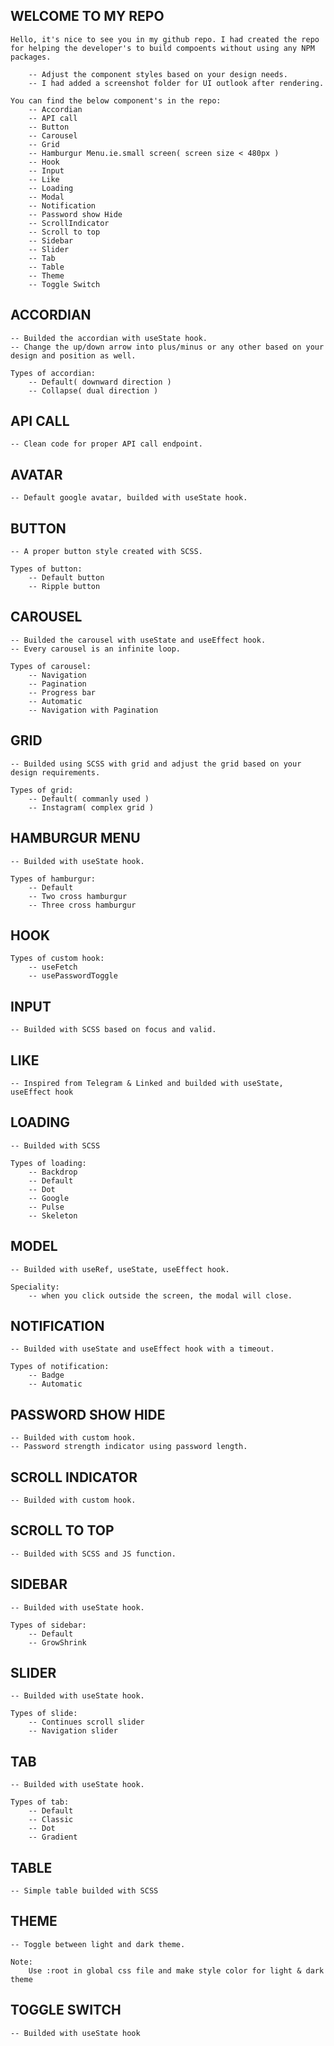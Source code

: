 ## WELCOME TO MY REPO

    Hello, it's nice to see you in my github repo. I had created the repo for helping the developer's to build compoents without using any NPM packages.

        -- Adjust the component styles based on your design needs.
        -- I had added a screenshot folder for UI outlook after rendering.
    
    You can find the below component's in the repo:
        -- Accordian
        -- API call
        -- Button
        -- Carousel
        -- Grid
        -- Hamburgur Menu.ie.small screen( screen size < 480px )
        -- Hook
        -- Input
        -- Like
        -- Loading
        -- Modal
        -- Notification
        -- Password show Hide
        -- ScrollIndicator
        -- Scroll to top
        -- Sidebar
        -- Slider
        -- Tab
        -- Table
        -- Theme
        -- Toggle Switch

## ACCORDIAN
    -- Builded the accordian with useState hook.
    -- Change the up/down arrow into plus/minus or any other based on your design and position as well.

    Types of accordian:
        -- Default( downward direction )
        -- Collapse( dual direction )

## API CALL
    -- Clean code for proper API call endpoint.

## AVATAR
    -- Default google avatar, builded with useState hook.

## BUTTON
    -- A proper button style created with SCSS.

    Types of button:
        -- Default button
        -- Ripple button 

## CAROUSEL
    -- Builded the carousel with useState and useEffect hook.
    -- Every carousel is an infinite loop.

    Types of carousel:
        -- Navigation
        -- Pagination
        -- Progress bar
        -- Automatic
        -- Navigation with Pagination

## GRID
    -- Builded using SCSS with grid and adjust the grid based on your design requirements.

    Types of grid:
        -- Default( commanly used )
        -- Instagram( complex grid )

## HAMBURGUR MENU
    -- Builded with useState hook.

    Types of hamburgur:
        -- Default
        -- Two cross hamburgur
        -- Three cross hamburgur

## HOOK
    Types of custom hook:
        -- useFetch
        -- usePasswordToggle

## INPUT
    -- Builded with SCSS based on focus and valid.

## LIKE
    -- Inspired from Telegram & Linked and builded with useState, useEffect hook

## LOADING
    -- Builded with SCSS

    Types of loading:
        -- Backdrop
        -- Default
        -- Dot
        -- Google
        -- Pulse
        -- Skeleton

## MODEL
    -- Builded with useRef, useState, useEffect hook.

    Speciality:
        -- when you click outside the screen, the modal will close.

## NOTIFICATION
    -- Builded with useState and useEffect hook with a timeout.

    Types of notification:
        -- Badge
        -- Automatic

## PASSWORD SHOW HIDE
    -- Builded with custom hook.
    -- Password strength indicator using password length.

## SCROLL INDICATOR
    -- Builded with custom hook.

## SCROLL TO TOP
    -- Builded with SCSS and JS function.

## SIDEBAR
    -- Builded with useState hook.

    Types of sidebar:
        -- Default
        -- GrowShrink

## SLIDER
    -- Builded with useState hook.

    Types of slide:
        -- Continues scroll slider
        -- Navigation slider

## TAB
    -- Builded with useState hook.

    Types of tab:
        -- Default
        -- Classic
        -- Dot
        -- Gradient

## TABLE
    -- Simple table builded with SCSS

## THEME
    -- Toggle between light and dark theme.

    Note:
        Use :root in global css file and make style color for light & dark theme

## TOGGLE SWITCH
    -- Builded with useState hook